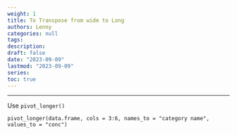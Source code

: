 ```yaml
---
weight: 1
title: To Transpose from wide to Long
authors: Lenny
categories: null
tags: 
description: 
draft: false
date: "2023-09-09"
lastmod: "2023-09-09"
series:
toc: true
---
```



<!--more-->
---

Use `pivot_longer()`

```
pivot_longer(data.frame, cols = 3:6, names_to = "category name", values_to = "conc")
```



